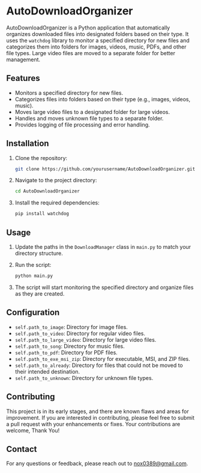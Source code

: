 # AutoDownloadOrganizer

AutoDownloadOrganizer is a Python application that automatically organizes downloaded files into designated folders based on their type. It uses the `watchdog` library to monitor a specified directory for new files and categorizes them into folders for images, videos, music, PDFs, and other file types. Large video files are moved to a separate folder for better management. 

## Features

- Monitors a specified directory for new files.
- Categorizes files into folders based on their type (e.g., images, videos, music).
- Moves large video files to a designated folder for large videos.
- Handles and moves unknown file types to a separate folder.
- Provides logging of file processing and error handling.

## Installation

1. Clone the repository:
    ```bash
    git clone https://github.com/yourusername/AutoDownloadOrganizer.git
    ```

2. Navigate to the project directory:
    ```bash
    cd AutoDownloadOrganizer
    ```

3. Install the required dependencies:
    ```bash
    pip install watchdog
    ```

## Usage

1. Update the paths in the `DownloadManager` class in `main.py` to match your directory structure.

2. Run the script:
    ```bash
    python main.py
    ```

3. The script will start monitoring the specified directory and organize files as they are created.

## Configuration

- `self.path_to_image`: Directory for image files.
- `self.path_to_video`: Directory for regular video files.
- `self.path_to_large_video`: Directory for large video files.
- `self.path_to_song`: Directory for music files.
- `self.path_to_pdf`: Directory for PDF files.
- `self.path_to_exe_msi_zip`: Directory for executable, MSI, and ZIP files.
- `self.path_to_already`: Directory for files that could not be moved to their intended destination.
- `self.path_to_unknown`: Directory for unknown file types.

## Contributing

This project is in its early stages, and there are known flaws and areas for improvement. If you are interested in contributing, please feel free to submit a pull request with your enhancements or fixes. Your contributions are welcome, Thank You!

## Contact

For any questions or feedback, please reach out to [nox0389@gmail.com](mailto:nox0389@gmail.com).
